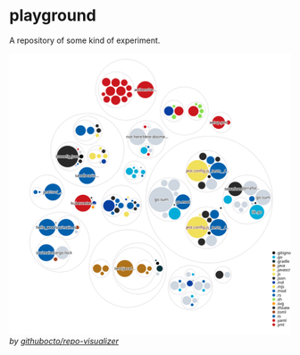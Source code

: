 # playground
A repository of some kind of experiment.

[![repo diagram, generated by githubocto/repo-visualizer](./repo-diagram.svg)](https://octo-repo-visualization.vercel.app/?repo=korosuke613%2Fplayground)
*by [githubocto/repo-visualizer](https://github.com/githubocto/repo-visualizer)*
